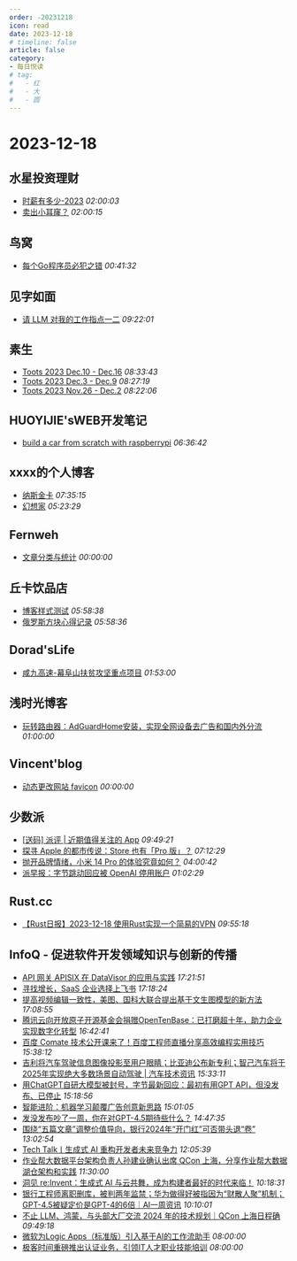 ```yaml
---
order: -20231218
icon: read
date: 2023-12-18
# timeline: false
article: false
category:
- 每日悦读
# tag:
#   - 红
#   - 大
#   - 圆
---
```


# 2023-12-18 
## 水星投资理财<span></span>
* [时薪有多少-2023](http://mercurychong.blogspot.com/2023/12/2023.html) *02:00:03* 
* [卖出小耳窿？](http://mercurychong.blogspot.com/2023/12/blog-post_13.html) *02:00:15* 
## 鸟窝<span></span>
* [每个Go程序员必犯之错](https://colobu.com/2023/12/17/Less-Error-Prone-Loop-Variable-Scopin/) *00:41:32* 
## 见字如面<span></span>
* [请 LLM 对我的工作指点一二](https://hiwannz.com/archives/976.html) *09:22:01* 
## 素生<span></span>
* [Toots 2023 Dec.10 - Dec.16](http://z.arlmy.me/posts/MastodonArchives/2023/MastodonTootsArchives_20231216/) *08:33:43* 
* [Toots 2023 Dec.3 - Dec.9](http://z.arlmy.me/posts/MastodonArchives/2023/MastodonTootsArchives_20231209/) *08:27:19* 
* [Toots 2023 Nov.26 - Dec.2](http://z.arlmy.me/posts/MastodonArchives/2023/MastodonTootsArchives_20231202/) *08:22:06* 
## HUOYIJIE'sWEB开发笔记<span></span>
* [build a car from scratch with raspberrypi](https://huoyijie.cn/gitbooks/RaspberryPi/build-a-car-from-scratch-with-raspberrypi/latest) *06:36:42* 
## xxxx的个人博客<span></span>
* [纳斯金卡](https://windsong.top/%E7%BA%B3%E6%96%AF%E9%87%91%E5%8D%A1/) *07:35:15* 
* [幻想家](https://windsong.top/%E5%B9%BB%E6%83%B3%E5%AE%B6/) *05:23:29* 
## Fernweh<span></span>
* [文章分类与统计](https://blog.wohin.me/post-categories/) *00:00:00* 
## 丘卡饮品店<span></span>
* [博客样式测试](https://blog.zerolacqua.top/posts/7cd08a64.html) *05:58:38* 
* [俄罗斯方块心得记录](https://blog.zerolacqua.top/posts/531cccb5.html) *05:58:36* 
## Dorad'sLife<span></span>
* [咸九高速-幕阜山扶贫攻坚重点项目](https://blog.cuger.cn/p/55913/) *01:53:00* 
## 浅时光博客<span></span>
* [玩转路由器：AdGuardHome安装，实现全网设备去广告和国内外分流](https://www.dqzboy.com/16007.html) *01:00:00* 
## Vincent'blog<span></span>
* [动态更改网站 favicon](https://www.wekic.com/article/100059) *00:00:00* 
## 少数派<span></span>
* [\[送码\] 派评 | 近期值得关注的 App](https://sspai.com/post/85158) *09:49:21* 
* [探寻 Apple 的都市传说：Store 也有「Pro 版」？](https://sspai.com/post/84561) *07:12:29* 
* [抛开品牌情绪，小米 14 Pro 的体验究竟如何？](https://sspai.com/post/85064) *04:00:42* 
* [派早报：字节跳动回应被 OpenAI 停用账户](https://sspai.com/post/85139) *01:02:29* 
## Rust.cc<span></span>
* [【Rust日报】2023-12-18 使用Rust实现一个简易的VPN](https://rustcc.cn/article?id=74139715-6b11-4c87-807a-93724aec1342) *09:55:18* 
## InfoQ - 促进软件开发领域知识与创新的传播<span></span>
* [API 网关 APISIX 在 DataVisor 的应用与实践](https://www.infoq.cn/article/jZsSWfaqmKiCdPKMNsFL?utm_source=rss&utm_medium=article) *17:21:51* 
* [寻找增长，SaaS 企业选择上飞书](https://www.infoq.cn/article/dgHcorv9G9E1I3j1Qurg?utm_source=rss&utm_medium=article) *17:18:24* 
* [提高视频编辑一致性，美图、国科大联合提出基于文生图模型的新方法](https://www.infoq.cn/article/M0MkRgrZwdL7Uxi6t7Ad?utm_source=rss&utm_medium=article) *17:08:55* 
* [腾讯云向开放原子开源基金会捐赠OpenTenBase：已打磨超十年，助力企业实现数字化转型](https://www.infoq.cn/article/fh3bPhV6beTJsLeXFHYE?utm_source=rss&utm_medium=article) *16:42:41* 
* [百度 Comate 技术公开课来了！百度工程师直播分享高效编程实用技巧](https://www.infoq.cn/article/yE7hIpBqkt1p39ppziZX?utm_source=rss&utm_medium=article) *15:38:12* 
* [吉利将汽车驾驶信息图像投影至用户眼睛；比亚迪公布新专利；​智己汽车将于2025年实现绝大多数场景自动驾驶 | 汽车技术资讯](https://www.infoq.cn/article/erWBO9JwXKZoe6CHlGYW?utm_source=rss&utm_medium=article) *15:33:11* 
* [用ChatGPT自研大模型被封号，字节最新回应：最初有用GPT API，但没发布、已停止](https://www.infoq.cn/article/kHeRZ5t2x5mX0XWiAz1P?utm_source=rss&utm_medium=article) *15:18:56* 
* [智能进阶：机器学习颠覆广告创意新思路](https://www.infoq.cn/article/NNSKhRR03fGTWBbNw7wo?utm_source=rss&utm_medium=article) *15:01:05* 
* [发没发布吵了一周，你在对GPT-4.5期待些什么？](https://www.infoq.cn/article/JMtV9BGq3zeJ8F9IiDJZ?utm_source=rss&utm_medium=article) *14:47:35* 
* [围绕“五篇文章”调整价值导向，银行2024年“开门红”可否带头退“卷”](https://www.infoq.cn/article/43yPLOMShGFKTbu0z77V?utm_source=rss&utm_medium=article) *13:02:54* 
* [Tech Talk丨生成式 AI 重构开发者未来竞争力](https://www.infoq.cn/video/SXwiL4YY9WdLVupuW82V?utm_source=rss&utm_medium=article) *12:05:39* 
* [作业帮大数据平台架构负责人孙建业确认出席 QCon 上海，分享作业帮大数据湖仓架构和实践](https://www.infoq.cn/article/wqQSCIih229MRTwr7Ieu?utm_source=rss&utm_medium=article) *11:30:00* 
* [洞见 re:Invent：生成式 AI 与云共舞，成为构建者最好的时代来临！](https://www.infoq.cn/article/131zKtx58AANp4CF9bd9?utm_source=rss&utm_medium=article) *10:18:31* 
* [银行工程师离职删库，被判两年监禁；华为做得好被指因为“财散人聚”机制；GPT-4.5被疑定价是GPT-4的6倍｜AI一周资讯](https://www.infoq.cn/article/yr9cz9Dzoy16UBxW8ZVF?utm_source=rss&utm_medium=article) *10:10:01* 
* [不止 LLM、鸿蒙，与头部大厂交流 2024 年的技术规划｜QCon 上海日程确](https://www.infoq.cn/article/fpevIyjLZm1sElt6um25?utm_source=rss&utm_medium=article) *09:49:18* 
* [微软为Logic Apps（标准版）引入基于AI的工作流助手](https://www.infoq.cn/article/pDT4qwL7sI7sSfxhvBu2?utm_source=rss&utm_medium=article) *08:00:00* 
* [极客时间重磅推出认证业务，引领IT人才职业技能培训](https://www.infoq.cn/article/AGrPyqat9ouzmZwZMVs9?utm_source=rss&utm_medium=article) *08:00:00* 
